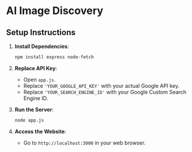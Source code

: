 # AI Image Discovery

## Setup Instructions

1. **Install Dependencies**:
    ```bash
    npm install express node-fetch
    ```

2. **Replace API Key**:
    - Open `app.js`.
    - Replace `'YOUR_GOOGLE_API_KEY'` with your actual Google API key.
    - Replace `'YOUR_SEARCH_ENGINE_ID'` with your Google Custom Search Engine ID.

3. **Run the Server**:
    ```bash
    node app.js
    ```

4. **Access the Website**:
    - Go to `http://localhost:3000` in your web browser.
